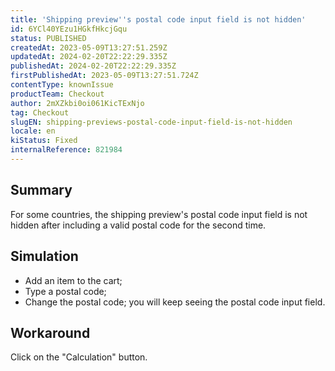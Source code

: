 ```yaml
---
title: 'Shipping preview''s postal code input field is not hidden'
id: 6YCl40YEzu1HGkfHkcjGqu
status: PUBLISHED
createdAt: 2023-05-09T13:27:51.259Z
updatedAt: 2024-02-20T22:22:29.335Z
publishedAt: 2024-02-20T22:22:29.335Z
firstPublishedAt: 2023-05-09T13:27:51.724Z
contentType: knownIssue
productTeam: Checkout
author: 2mXZkbi0oi061KicTExNjo
tag: Checkout
slugEN: shipping-previews-postal-code-input-field-is-not-hidden
locale: en
kiStatus: Fixed
internalReference: 821984
---
```


## Summary


For some countries, the shipping preview's postal code input field is not hidden after including a valid postal code for the second time.


##

## Simulation



- Add an item to the cart;
- Type a postal code;
- Change the postal code; you will keep seeing the postal code input field.


##

## Workaround


Click on the "Calculation" button.




